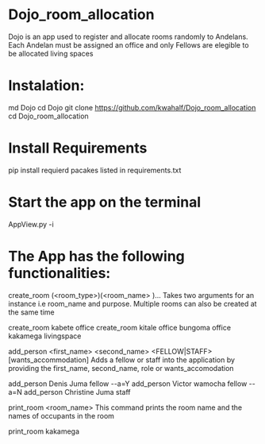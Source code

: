 # Dojo_room_allocation
Dojo is an app used to register and allocate rooms randomly to Andelans. Each Andelan must be assigned an office and only Fellows are elegible to be allocated living spaces

# Instalation:

 md Dojo
 cd Dojo
 git clone https://github.com/kwahalf/Dojo_room_allocation
 cd Dojo_room_allocation

# Install Requirements

 pip install requierd pacakes listed in requirements.txt

# Start the app on the terminal

  AppView.py -i
  
# The App has the following functionalities:

create_room (<room_type>)(<room_name> )...
Takes two arguments for an instance i.e room_name and purpose. Multiple rooms can also be created at the same time

create_room kabete office
create_room kitale office bungoma office kakamega livingspace

add_person <first_name> <second_name> <FELLOW|STAFF> [wants_accommodation]
Adds a fellow or staff into the application by providing the first_name, second_name, role or wants_accomodation

add_person Denis Juma fellow --a=Y
add_person Victor wamocha fellow --a=N
add_person Christine Juma staff

print_room <room_name>
This command prints the room name and the names of occupants in the room

print_room kakamega
